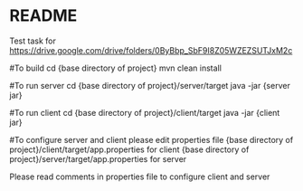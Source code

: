 # README #

Test task for
https://drive.google.com/drive/folders/0ByBbp_SbF9I8Z05WZEZSUTJxM2c

#To build
cd {base directory of project}
mvn clean install

#To run server
cd {base directory of project}/server/target
java -jar {server jar}

#To run client
cd {base directory of project}/client/target
java -jar {client jar}

#To configure server and client please edit properties file
{base directory of project}/client/target/app.properties  for client
{base directory of project}/server/target/app.properties  for server

Please read comments in properties file to configure client and server